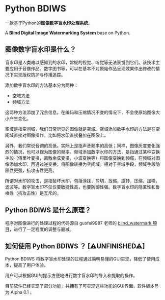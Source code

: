 # Python BDIWS
一款基于Python的**图像数字盲水印处理系统**。

A **Blind Digital Image Watermarking System** base on Python.

## 图像数字盲水印是什么？
盲水印是人类难以感知到的水印，常规的视觉、听觉等无法察觉到它们。该技术主要应用于音像作品、数字图书等，可以在基本不对原始作品呈现效果作出修改的情况下实现版权防护与传播追踪。

添加数字盲水印的方法基本分为两种：
- 空域方法
- 频域方法

这两种方法添加了冗余信息，在编码和压缩情况不变的情况下，不会使原始图像大小产生变化。

空域是指空间域，我们日常所见的图像就是空域。空域添加数字水印的方法是在空间域直接对图像操作，比如将水印直接叠加在图像上。

另外，我们常说音调的高低，实际上是指声音频率的高低；同样，图像灰度变化强烈的情况，也可以视为图像的频率。频域添加数字水印的方法，是指通过某种变换手段（傅里叶变换，离散余弦变换，小波变换等）将图像变换到频域，在频域对图像添加水印，再通过逆变换，将图像转换为空间域。相对于空域手段，频域手段隐匿性更强，抗攻击性更高。

所谓对水印的攻击，是指破坏水印，包括涂抹，剪切，放缩，旋转，压缩，加噪，滤波等。数字盲水印不仅仅要敏捷性高，也要防御性强。数字盲水印的隐匿性和鲁棒性（抗攻击性）是互斥的。

## Python BDIWS 是什么原理？
程序对图像进行的处理过程的代码源自 guofei9987 老师的 [blind_watermark 项目](https://github.com/guofei9987/blind_watermark)，进行了一定程度的调整与删减。

## 如何使用 Python BDIWS ？ [⚠UNFINISHED⚠]
Python BDIWS 将数字盲水印处理的过程通过简明易懂的GUI实现，降低了使用成本，提高了用户体验。

用户可以根据GUI的提示方便地进行数字盲水印的导入和提取的操作。

目前软件已经实现了部分功能，并拥有了可实现这些功能的GUI界面，软件版本号为 Alpha 0.1 。